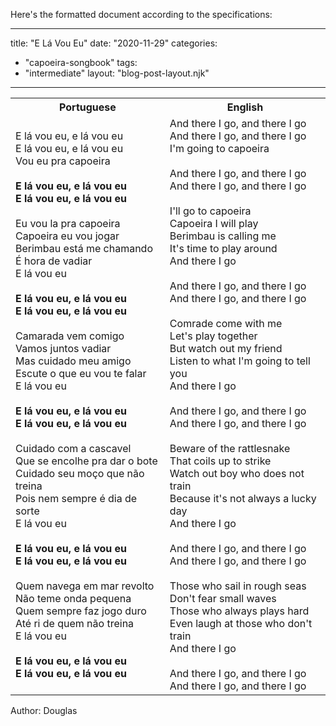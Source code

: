 Here's the formatted document according to the specifications:

---
title: "E Lá Vou Eu"
date: "2020-11-29"
categories: 
  - "capoeira-songbook"
tags: 
  - "intermediate"
layout: "blog-post-layout.njk"
---

<table class="capoeira-table">
    <tr class="header-row">
        <th>Portuguese</th>
        <th>English</th>
    </tr>
    <tr>
        <td>E lá vou eu, e lá vou eu<br>E lá vou eu, e lá vou eu<br>Vou eu pra capoeira<br><br><strong>E lá vou eu, e lá vou eu<br>E lá vou eu, e lá vou eu</strong><br><br>Eu vou la pra capoeira<br>Capoeira eu vou jogar<br>Berimbau está me chamando<br>É hora de vadiar<br>E lá vou eu<br><br><strong>E lá vou eu, e lá vou eu<br>E lá vou eu, e lá vou eu</strong><br><br>Camarada vem comigo<br>Vamos juntos vadiar<br>Mas cuidado meu amigo<br>Escute o que eu vou te falar<br>E lá vou eu<br><br><strong>E lá vou eu, e lá vou eu<br>E lá vou eu, e lá vou eu</strong><br><br>Cuidado com a cascavel<br>Que se encolhe pra dar o bote<br>Cuidado seu moço que não treina<br>Pois nem sempre é dia de sorte<br>E lá vou eu<br><br><strong>E lá vou eu, e lá vou eu<br>E lá vou eu, e lá vou eu</strong><br><br>Quem navega em mar revolto<br>Não teme onda pequena<br>Quem sempre faz jogo duro<br>Até ri de quem não treina<br>E lá vou eu<br><br><strong>E lá vou eu, e lá vou eu<br>E lá vou eu, e lá vou eu</strong></td>
        <td>And there I go, and there I go<br>And there I go, and there I go<br>I'm going to capoeira<br><br>And there I go, and there I go<br>And there I go, and there I go<br><br>I'll go to capoeira<br>Capoeira I will play<br>Berimbau is calling me<br>It's time to play around<br>And there I go<br><br>And there I go, and there I go<br>And there I go, and there I go<br><br>Comrade come with me<br>Let's play together<br>But watch out my friend<br>Listen to what I'm going to tell you<br>And there I go<br><br>And there I go, and there I go<br>And there I go, and there I go<br><br>Beware of the rattlesnake<br>That coils up to strike<br>Watch out boy who does not train<br>Because it's not always a lucky day<br>And there I go<br><br>And there I go, and there I go<br>And there I go, and there I go<br><br>Those who sail in rough seas<br>Don't fear small waves<br>Those who always plays hard<br>Even laugh at those who don't train<br>And there I go<br><br>And there I go, and there I go<br>And there I go, and there I go</td>
    </tr>
</table>

<figcaption>
Author: Douglas
</figcaption>